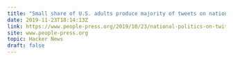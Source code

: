 ```yaml
---
title: "Small share of U.S. adults produce majority of tweets on national politics"
date: 2019-11-23T18:14:13Z
link: https://www.people-press.org/2019/10/23/national-politics-on-twitter-small-share-of-u-s-adults-produce-majority-of-tweets/?utm_medium=RSS&utm_source=hune
site: www.people-press.org
topic: Hacker News
draft: false
---
```

